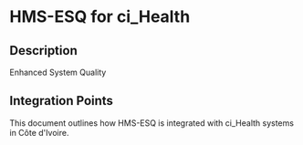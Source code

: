 # HMS-ESQ for ci_Health

## Description

Enhanced System Quality

## Integration Points

This document outlines how HMS-ESQ is integrated with ci_Health systems in Côte d'Ivoire.

